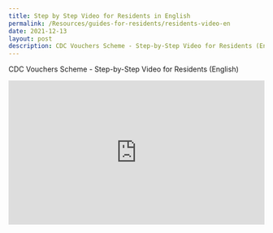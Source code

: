 ```yaml
---
title: Step by Step Video for Residents in English
permalink: /Resources/guides-for-residents/residents-video-en
date: 2021-12-13
layout: post
description: CDC Vouchers Scheme - Step-by-Step Video for Residents (English)
---
```

CDC Vouchers Scheme - Step-by-Step Video for Residents (English)

<style>
 .youtubecontainer {
    position: relative;
    width: 100%;
    height: 0;
    padding-bottom: 56.25%;
}
.youtubevideo {
    position: absolute;
    top: 0;
    left: 0;
    width: 100%;
    height: 100%;
}
</style>

<div class="youtubecontainer">
<iframe class="youtubevideo" src="https://www.youtube.com/embed/HClIpbvx36c" title="YouTube video player" frameborder="0" allow="accelerometer; autoplay; clipboard-write; encrypted-media; gyroscope; picture-in-picture" allowfullscreen></iframe>
	</div>